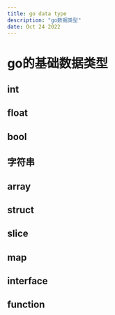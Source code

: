 ```yaml
---
title: go data type
description: "go数据类型"
date: Oct 24 2022
---
```


# go的基础数据类型


## int  

## float

## bool

## 字符串

## array

## struct 

## slice 

## map

## interface

## function

